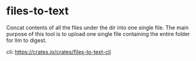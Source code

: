 # files-to-text
Concat contents of all the files under the dir into one single file. The main purpose of this tool is to upload one single file containing the entire folder for llm to digest.

cli: https://crates.io/crates/files-to-text-cli
